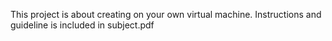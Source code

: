 This project is about creating on your own virtual machine. Instructions and guideline is included in subject.pdf

